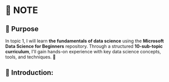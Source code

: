 # 📌 NOTE

## 🎯 Purpose
In topic 1, I will learn **the fundamentals of data science** using the **Microsoft Data Science for Beginners** repository. Through a structured **10-sub-topic curriculum**, I'll gain hands-on experience with key data science concepts, tools, and techniques. 🚀

## 📖 Introduction:

